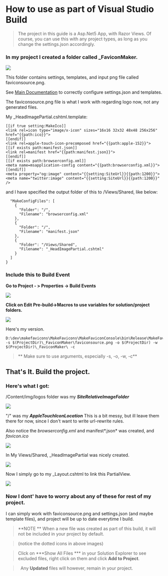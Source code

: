 # How to use as part of Visual Studio Build
> The project in this guide is a Asp.Net5 App, with Razor Views.
> Of course, you can use this with any project types, as long as you change the settings.json accordingly.


### In my project I created a folder called _FaviconMaker.

![](_MakeFaviconFolder.PNG?raw=true)

This folder contains settings, templates, and input png file called faviconsource.png.

See [Main Documentation](https://github.com/mtbnunu/makefavicons/blob/master/readme.md) to correctly configure settings.json and templates.

The faviconsource.png file is what I work with regarding logo now, not any generated files.

My _HeadImagePartial.cshtml.template:

```
[[if true setting:MakeIco]]
<link rel=icon type="image/x-icon" sizes="16x16 32x32 48x48 256x256" href="{{path:ico}}">
[[endif]]
<link rel=apple-touch-icon-precomposed href="{{path:apple-152}}">
[[if exists path:manifest.json]]
<link rel=manifest href="{{path:manifest.json}}">
[[endif]]
[[if exists path:browserconfig.xml]]
<meta name=msapplication-config content="{{path:browserconfig.xml}}">
[[endif]]
<meta property="og:image" content="{{setting:SiteUrl}}{{path:1200}}">
<meta name="twitter:image" content="{{setting:SiteUrl}}{{path:1200}}" />
```

and I have specified the output folder of this to /Views/Shared, like below:
```
  "MakeConfigFiles": [
    {
      "Folder": "/",
      "Filename": "browserconfig.xml"
    },
    {
      "Folder": "/",
      "Filename": "manifest.json"
    },
    {
      "Folder": "/Views/Shared",
      "Filename": "_HeadImagePartial.cshtml"
    }
  ]
}
```
### Include this to Build Event

**Go to Project - > Properties -> Build Events**

![](PreBuildCommandLine2.PNG?raw=true)

**Click on Edit Pre-build->Macros to use variables for solution/project folders.**

![](PreBuildCommandLine.PNG?raw=true)

Here's my version.
```
D:\dev\makefavicons\MakeFavicons\MakeFaviconConsole\bin\Release\MakeFaviconConsole.exe -s $(ProjectDir)\_FaviconMaker\faviconsource.png -o $(ProjectDir) -w $(ProjectDir)\_FaviconMaker\ -c
```
>** Make sure to use arguments, especially -s, -o, -w, -c**

## That's It. Build the project.

### Here's what I got:

/Content/img/logos folder was my ***SiteRelativeImageFolder***

![](outputContent.PNG?raw=true)

"/" was my ***AppleTouchIconLocation***
This is a bit messy, but ill leave them there for now, since I don't want to write url-rewrite rules.

Also notice the *browserconfig.xml* and manifest*.json* was created, and *favicon.ico*

![](outputRoot.PNG?raw=true)

In My Views/Shared, _HeadImagePartial was nicely created.

![](outputShared.PNG?raw=true)

Now I simply go to my _Layout.cshtml to link this PartialView.

![](_layout%20example.PNG?raw=true)


### Now I dont' have to worry about any of these for rest of my project.
I can simply work with faviconsource.png and settings.json (and maybe template files), and project will be up to date everytime I build.

> **NOTE **
> When a new file was created as part of this build, it will not be included in your project by default.

> (notice the dotted icons in above images)

> Click on ***Show All Files *** in your Solution Explorer to see excluded files, right click on them and click **Add to Project**.

> &nbsp;
> Any **Updated** files will however, remain in your project.
